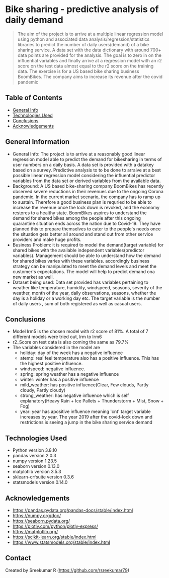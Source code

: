 # Bike sharing - predictive analysis of daily demand
> The aim of the project is to arrive at a multiple linear regression model using python and associated data analysis/regression/statistics libraries to predict the number of daily users(demand) of a bike sharing service. A data set with the data dictionary with around 700+ data points are provided for the analysis. The goal is to zero in on the influential variables and finally arrive at a regression model with an r2 score on the test data almost equal to the r2 score on the training data. The exercise is for a US based bike sharing business BoomBikes. The company aims to increase its revenue after the covid pandemic


## Table of Contents
* [General Info](#general-information)
* [Technologies Used](#technologies-used)
* [Conclusions](#conclusions)
* [Acknowledgements](#acknowledgements)

<!-- You can include any other section that is pertinent to your problem -->

## General Information
- General Info: The project is to arrive at a reasonably good linear regression model able to predict the demand for bikesharing in terms of user numbers on a daily basis. A data set is provided with a datakey based on a survey. Predictive analysis to to be done to arraive at a best possible linear regression model considering the influential predictor variables from the data set or derived variables from the available data.
- Background: A US based bike-sharing company BoomBikes has recently observed severe reductions in their revenues due to the ongoing Corona pandemic. In the current market scenario, the company has to ramp up to sustain. Therefore a good business plan is requried to be able to increase the revenue once the lock down is revoked, and the economy restores to a healthy state. BoomBikes aspires to understand the demand for shared bikes among the people after this ongoing quarantine situation ends across the nation due to Covid-19. They have planned this to prepare themselves to cater to the people's needs once the situation gets better all around and stand out from other service providers and make huge profits.
- Business Problem: it is required to model the demand(target variable) for shared bikes with the available independent variables(predictor variables). Management should be able to understand how the demand for shared bikes varies with these variables. accordingly business strategy can be manipulated to meet the demand levels and meet the customer's expectations. The model will help to predict demand ona new market as well.
- Dataset being used: Data set provided has variables pertaining to weather like temperature, humidity, windspeed, seasons, severity of the weather, month of the year, daily observations, seasons, whether the day is a holiday or a working day etc. The target variable is the number of daily users , sum of both registered as well as casual users.

<!-- You don't have to answer all the questions - just the ones relevant to your project. -->

## Conclusions
- Model lrm5 is the chosen model with r2 score of  81%. A total of 7 different models were tried out, lrm to lrm6
- r2_Score on test data is also coming the same as 79.7%
- The variables considered in the model are
    - holiday: day of the week has a negative influence
    - atemp: real feel temperature also has a positive influence. This has the highest positive influence.
    - windspeed: negative influence. 
    - spring: spring weather has a negative influence
    - winter: winter has a positive influence
    - mild_weather: has positive influence(Clear, Few clouds, Partly cloudy, Partly cloudy)
    - strong_weather: has negative influence which is self explanatory(Heavy Rain + Ice Pallets + Thunderstorm + Mist, Snow + Fog)
    - year: year has apositive influence meaning 'cnt' target variable increases by year. The year 2019 after the covid-lock down and restrictions is seeing a jump in the bike sharing service demand

<!-- You don't have to answer all the questions - just the ones relevant to your project. -->


## Technologies Used
- Python version 3.8.10
- pandas version 2.0.3
- numpy version 1.23.5
- seaborn version 0.13.0
- matplotlib version 3.5.3
- sklearn-crfsuite version 0.3.6
- statsmodels version 0.14.0

<!-- As the libraries versions keep on changing, it is recommended to mention the version of library used in this project -->

## Acknowledgements
- https://pandas.pydata.org/pandas-docs/stable/index.html
- https://numpy.org/doc/
- https://seaborn.pydata.org/
- https://plotly.com/python/plotly-express/
- https://matplotlib.org/
- https://scikit-learn.org/stable/index.html
- https://www.statsmodels.org/stable/index.html

## Contact
Created by Sreekumar R (https://github.com/rsreekumar79)


<!-- Optional -->
<!-- ## License -->
<!-- This project is open source and available under the [... License](). -->

<!-- You don't have to include all sections - just the one's relevant to your project -->